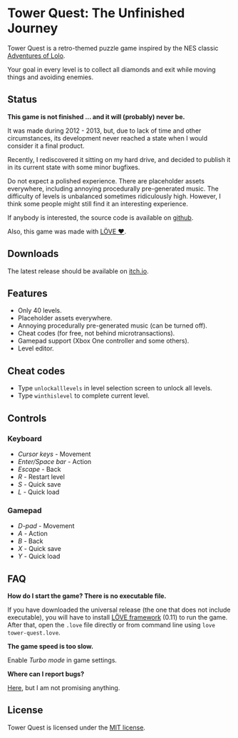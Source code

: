 # Tower Quest: The Unfinished Journey

Tower Quest is a retro-themed puzzle game inspired by the NES classic
[Adventures of Lolo][4].

Your goal in every level is to collect all diamonds and exit while moving
things and avoiding enemies.

## Status

**This game is not finished ... and it will (probably) never be.**

It was made during 2012 - 2013, but, due to lack of time and other
circumstances, its development never reached a state when I would consider
it a final product.

Recently, I rediscovered it sitting on my hard drive, and decided to publish
it in its current state with some minor bugfixes.

Do not expect a polished experience. There are placeholder assets everywhere,
including annoying procedurally pre-generated music. The difficulty of levels
is unbalanced sometimes ridiculously high. However, I think some people might
still find it an interesting experience.

If anybody is interested, the source code is available on [github][1].

Also, this game was made with [LÖVE ♥][5].

## Downloads

The latest release should be available on [itch.io][3].

## Features

- Only 40 levels.
- Placeholder assets everywhere.
- Annoying procedurally pre-generated music (can be turned off).
- Cheat codes (for free, not behind microtransactions).
- Gamepad support (Xbox One controller and some others).
- Level editor.

## Cheat codes

- Type `unlockalllevels` in level selection screen to unlock all levels.
- Type `winthislevel` to complete current level.

## Controls

### Keyboard

- *Cursor keys* - Movement
- *Enter/Space bar* - Action
- *Escape* - Back
- *R* - Restart level
- *S* - Quick save
- *L* - Quick load

### Gamepad

- *D-pad* - Movement
- *A* - Action
- *B* - Back
- *X* - Quick save
- *Y* - Quick load

## FAQ

**How do I start the game? There is no executable file.**

If you have downloaded the universal release (the one that does not include
executable), you will have to install [LÖVE framework][5] (0.11) to run
the game. After that, open the `.love` file directly or from command line
using `love tower-quest.love`.

**The game speed is too slow.**

Enable *Turbo mode* in game settings.

**Where can I report bugs?**

[Here][2], but I am not promising anything.

## License

Tower Quest is licensed under the [MIT license](LICENSE.txt).

[1]: https://github.com/jpikl/tower-quest
[2]: https://github.com/jpikl/tower-quest/issues
[3]: https://jpikl.itch.io/tower-quest
[4]: http://www.mobygames.com/game/nes/adventures-of-lolo
[5]: https://love2d.org
